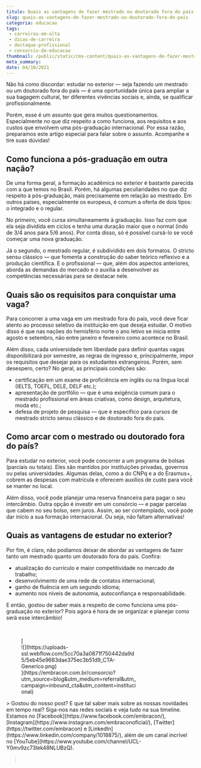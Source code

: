 ```yaml
---
titulo: Quais as vantagens de fazer mestrado ou doutorado fora do país
slug: quais-as-vantagens-de-fazer-mestrado-ou-doutorado-fora-do-pais
categoria: educacao
tags:
 - carreiras-em-alta
 - dicas-de-carreira
 - destaque-profissional
 - consorcio-de-educacao
thumbnail: /public/static/cms-content/quais-as-vantagens-de-fazer-mestrado-ou-doutorado-fora-do-pais.jpeg
meta_summary: 
date: 04/10/2021
---
```

Não há como discordar: estudar no exterior — seja fazendo um mestrado ou um doutorado fora do país — é uma oportunidade única para ampliar a sua bagagem cultural, ter diferentes vivências sociais e, ainda, se qualificar profissionalmente.

Porém, esse é um assunto que gera muitos questionamentos. Especialmente no que diz respeito a como funciona, aos requisitos e aos custos que envolvem uma pós-graduação internacional. Por essa razão, preparamos este artigo especial para falar sobre o assunto. Acompanhe e tire suas dúvidas!

Como funciona a pós-graduação em outra nação?
---------------------------------------------

De uma forma geral, a formação acadêmica no exterior é bastante parecida com a que temos no Brasil. Porém, há algumas peculiaridades no que diz respeito à pós-graduação, mais precisamente em relação ao mestrado. Em outros países, especialmente os europeus, é comum a oferta de dois tipos: o integrado e o regular.

No primeiro, você cursa simultaneamente à graduação. Isso faz com que ela seja dividida em ciclos e tenha uma duração maior que o normal (indo de 3/4 anos para 5/6 anos). Por conta disso, só é possível cursá-lo se você começar uma nova graduação.

Já o segundo, o mestrado regular, é subdividido em dois formatos. O stricto sensu clássico — que fomenta a construção do saber teórico reflexivo e a produção científica. E o profissional — que, além dos aspectos anteriores, aborda as demandas do mercado e o auxilia a desenvolver as competências necessárias para se destacar nele.

Quais são os requisitos para conquistar uma vaga?
-------------------------------------------------

Para concorrer a uma vaga em um mestrado fora do país, você deve ficar atento ao processo seletivo da instituição em que deseja estudar. O motivo disso é que nas nações do hemisfério norte o ano letivo se inicia entre agosto e setembro, não entre janeiro e fevereiro como acontece no Brasil.

Além disso, cada universidade tem liberdade para definir quantas vagas disponibilizará por semestre, as regras de ingresso e, principalmente, impor os requisitos que desejar para os estudantes estrangeiros. Porém, sem desespero, certo? No geral, as principais condições são:

- certificação em um exame de proficiência em inglês ou na língua local (IELTS, TOEFL, DELE, DELF etc.);
- apresentação de portfólio — que é uma exigência comum para o mestrado profissional em áreas criativas, como design, arquitetura, moda etc.;
- defesa de projeto de pesquisa — que é específico para cursos de mestrado stricto sensu clássico e de doutorado fora do país.

Como arcar com o mestrado ou doutorado fora do país?
----------------------------------------------------

Para estudar no exterior, você pode concorrer a um programa de bolsas (parciais ou totais). Eles são mantidos por instituições privadas, governos ou pelas universidades. Algumas delas, como a do CNPq e a do Erasmus+, cobrem as despesas com matrícula e oferecem auxílios de custo para você se manter no local.

Além disso, você pode planejar uma reserva financeira para pagar o seu intercâmbio. Outra opção é investir em um consórcio — e pagar parcelas que cabem no seu bolso, sem juros. Assim, ao ser contemplado, você pode dar início a sua formação internacional. Ou seja, não faltam alternativas!

Quais as vantagens de estudar no exterior?
------------------------------------------

Por fim, é claro, não podíamos deixar de abordar as vantagens de fazer tanto um mestrado quanto um doutorado fora do país. Confira:

- atualização do currículo e maior competitividade no mercado de trabalho;
- desenvolvimento de uma rede de contatos internacional;
- ganho de fluência em um segundo idioma;
- aumento nos níveis de autonomia, autoconfiança e responsabilidade.

E então, gostou de saber mais a respeito de como funciona uma pós-graduação no exterior? Pois agora é hora de se organizar e planejar como será esse intercâmbio!

‍

<figure class="w-richtext-figure-type-image w-richtext-align-center" style="max-width:310px">[<div>![](https://uploads-ssl.webflow.com/5cc70a3a0871f750442da9d5/5eb45e9683dae375ec3b51d9_CTA-Generico.png)</div>](https://embracon.com.br/consorcio?utm_source=blog&utm_medium=referral&utm_campaign=inbound_cta&utm_content=institucional)</figure>> Gostou do nosso post? E que tal saber mais sobre as nossas novidades em tempo real? Siga-nos nas redes sociais e veja tudo na sua timeline. Estamos no [Facebook](https://www.facebook.com/embracon/), [Instagram](https://www.instagram.com/embraconoficial/), [Twitter](https://twitter.com/embracon) e [LinkedIn](https://www.linkedin.com/company/1018875/), além de um canal incrível no [YouTube](https://www.youtube.com/channel/UCL-Y0mv9zc73Iek48NLUBzQ).

> ‍

‍
